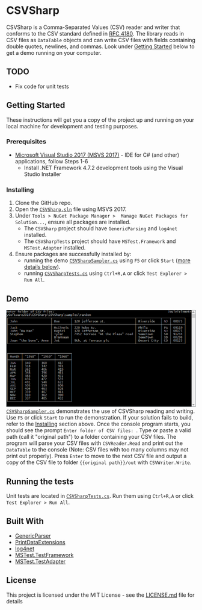 # CSVSharp

CSVSharp is a Comma-Separated Values (CSV) reader and writer that conforms to the CSV standard defined in [RFC 4180](https://tools.ietf.org/html/rfc4180). The library reads in CSV files as `DataTable` objects and can write CSV files with fields containing double quotes, newlines, and commas. Look under [Getting Started](#getting-started) below to get a demo running on your computer.

## TODO
* Fix code for unit tests

## Getting Started

These instructions will get you a copy of the project up and running on your local machine for development and testing purposes.
<!-- See deployment for notes on how to deploy the project on a live system. -->

### Prerequisites

* [Microsoft Visual Studio 2017 (MSVS 2017)](https://docs.microsoft.com/en-us/visualstudio/install/install-visual-studio?view=vs-2017) - IDE for C# (and other) applications, follow Steps 1-6
    * Install .NET Framework 4.7.2 development tools using the Visual Studio Installer

### Installing

1. Clone the GitHub repo.
2. Open the [`CSVSharp.sln`](CSVSharp.sln) file using MSVS 2017.
3. Under `Tools > NuGet Package Manager >  Manage NuGet Packages for Solution...`, ensure all packages are installed.
    * The `CSVSharp` project should have `GenericParsing` and `log4net` installed.
    * The `CSVSharpTests` project should have `MSTest.Framework` and `MSTest.Adapter` installed.
4. Ensure packages are successfully installed by:
    * running the demo [`CSVSharpSampler.cs`](CSVSharp/CSVSharpSampler.cs) using `F5` or click `Start` ([more details below](#demo)).
    * running [`CSVSharpTests.cs`](CSVSharpTests/CSVSharpTests.cs) using `Ctrl+R,A` or click `Test Explorer > Run All`.

## Demo
![Demo Image](CSVSharpSampler.png)
[`CSVSharpSampler.cs`](CSVSharp/CSVSharpSampler.cs) demonstrates the use of CSVSharp reading and writing. Use `F5` or click `Start` to run the demonstration. If your solution fails to build, refer to the [Installing](#installling) section above. Once the console program starts, you should see the prompt `Enter folder of CSV files: `. Type or paste a valid path (call it "original path") to a folder containing your CSV files. The program will parse your CSV files with `CSVReader.Read` and print out the `DataTable` to the console (Note: CSV files with too many columns may not print out properly). Press `Enter` to move to the next CSV file and output a copy of the CSV file to folder `{{original path}}/out` with `CSVWriter.Write`.

## Running the tests

Unit tests are located in [`CSVSharpTests.cs`](CSVSharpTests/CSVSharpTests.cs). Run them using `Ctrl+R,A` or click `Test Explorer > Run All`.

<!-- ### Break down into end to end tests

Explain what these tests test and why

```
Give an example
```

### And coding style tests

Explain what these tests test and why

```
Give an example
``` -->

<!-- ## Deployment

Add additional notes about how to deploy this on a live system -->

## Built With

* [GenericParser](https://www.nuget.org/packages/GenericParser)
* [PrintDataExtensions](https://www.codeproject.com/Tips/1147879/Print-DataTable-to-Console-and-more)
* [log4net](https://www.nuget.org/packages/log4net)
* [MSTest.TestFramework](https://www.nuget.org/packages/MSTest.TestFramework)
* [MSTest.TestAdapter](https://www.nuget.org/packages/MSTest.TestAdapter)

<!-- ## Contributing

Please read [CONTRIBUTING.md](https://gist.github.com/PurpleBooth/b24679402957c63ec426) for details on our code of conduct, and the process for submitting pull requests to us. -->

<!-- ## Versioning

We use [SemVer](http://semver.org/) for versioning. For the versions available, see the [tags on this repository](https://github.com/your/project/tags). -->

<!-- ## Authors

* **Billie Thompson** - *Initial work* - [PurpleBooth](https://github.com/PurpleBooth)

See also the list of [contributors](https://github.com/your/project/contributors) who participated in this project. -->

## License

This project is licensed under the MIT License - see the [LICENSE.md](LICENSE.md) file for details

<!-- ## Acknowledgments -->
